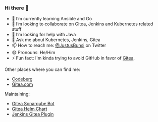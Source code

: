 ### Hi there 👋

- 🌱 I’m currently learning Ansible and Go
- 👯 I’m looking to collaborate on Gitea, Jenkins and Kubernetes related stuff
- 🤔 I’m looking for help with Java
- 💬 Ask me about Kubernetes, Jenkins, Gitea
- 📫 How to reach me: [@JustusBunsi](https://twitter.com/JustusBunsi) on Twitter
- 😄 Pronouns: He/Him
- ⚡ Fun fact: I'm kinda trying to avoid GitHub in favor of [Gitea](https://github.com/go-gitea/gitea).

Other places where you can find me:

- [Codeberg](https://codeberg.org/justusbunsi)
- [Gitea.com](https://gitea.com/justusbunsi)

Maintaining:

- [Gitea Sonarqube Bot](https://codeberg.org/justusbunsi/gitea-sonarqube-bot)
- [Gitea Helm Chart](https://gitea.com/gitea/helm-chart)
- [Jenkins Gitea Plugin](https://github.com/jenkinsci/gitea-plugin)
